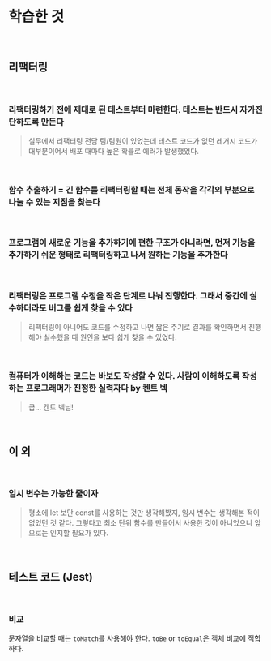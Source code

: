# 학습한 것

<br>

## 리팩터링

<br>

### 리팩터링하기 전에 제대로 된 테스트부터 마련한다. 테스트는 반드시 자가진단하도록 만든다

> 실무에서 리팩터링 전담 팀/팀원이 있었는데 테스트 코드가 없던 레거시 코드가 대부분이어서 배포 때마다 높은 확률로 에러가 발생했었다.

<br>

### 함수 추출하기 = 긴 함수를 리팩터링할 때는 전체 동작을 각각의 부분으로 나눌 수 있는 지점을 찾는다

<br>

### 프로그램이 새로운 기능을 추가하기에 편한 구조가 아니라면, 먼저 기능을 추가하기 쉬운 형태로 리팩터링하고 나서 원하는 기능을 추가한다

<br>

### 리팩터링은 프로그램 수정을 작은 단계로 나눠 진행한다. 그래서 중간에 실수하더라도 버그를 쉽게 찾을 수 있다

> 리팩터링이 아니어도 코드를 수정하고 나면 짧은 주기로 결과를 확인하면서 진행해야 실수했을 때 원인을 보다 쉽게 찾을 수 있었다.

<br>

### 컴퓨터가 이해하는 코드는 바보도 작성할 수 있다. 사람이 이해하도록 작성하는 프로그래머가 진정한 실력자다 by 켄트 벡

> 큽... 켄트 벡님!

<br>

## 이 외

<br>

### 임시 변수는 가능한 줄이자

> 평소에 let 보단 const를 사용하는 것만 생각해봤지, 임시 변수는 생각해본 적이 없었던 것 같다. 그렇다고 최소 단위 함수를 만들어서 사용한 것이 아니었으니 앞으로는 인지할 필요가 있다.

<br>

## 테스트 코드 (Jest)

<br>

### 비교

문자열을 비교할 때는 `toMatch`를 사용해야 한다.
`toBe` or `toEqual`은 객체 비교에 적합하다.
